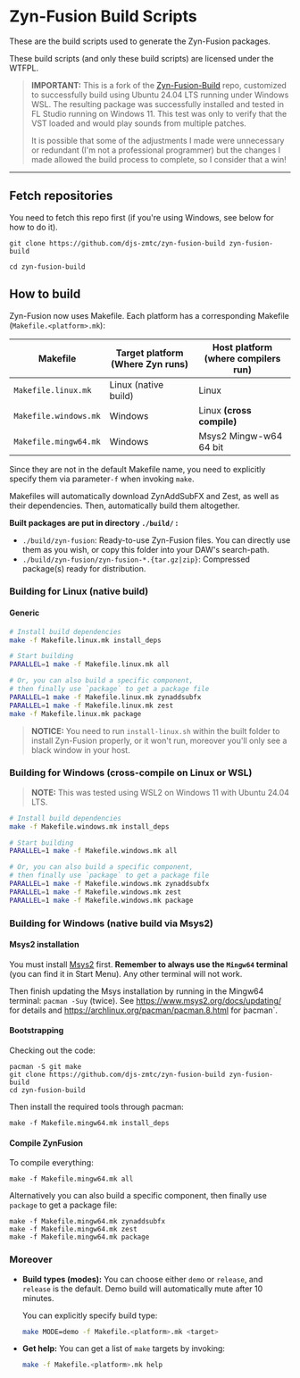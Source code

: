 # Zyn-Fusion Build Scripts

These are the build scripts used to generate the Zyn-Fusion packages.

These build scripts (and only these build scripts) are licensed under the
WTFPL.

> **IMPORTANT:** This is a fork of the [Zyn-Fusion-Build](https://github.com/zynaddsubfx/zyn-fusion-build) repo,
> customized to successfully build using Ubuntu 24.04 LTS running under Windows WSL. The resulting package was
> successfully installed and tested in FL Studio running on Windows 11. This test was only to verify that the VST
> loaded and would play sounds from multiple patches.
>
> It is possible that some of the adjustments I made were unnecessary or redundant (I'm not a professional programmer) but
> the changes I made allowed the build process to complete, so I consider that a win!

---

## Fetch repositories

You need to fetch this repo first (if you're using Windows, see below for how to do it).

```shell
git clone https://github.com/djs-zmtc/zyn-fusion-build zyn-fusion-build
```
```shell
cd zyn-fusion-build
```

## How to build

Zyn-Fusion now uses Makefile. Each platform has a corresponding Makefile (`Makefile.<platform>.mk`):

| Makefile              | Target platform (Where Zyn runs) | Host platform (where compilers run) |
| --------------------- | -------------------------------- | ----------------------------------- |
| `Makefile.linux.mk`   | Linux (native build)             | Linux                               |
| `Makefile.windows.mk` | Windows                          | Linux **(cross compile)**           |
| `Makefile.mingw64.mk` | Windows                          | Msys2 Mingw-w64 64 bit              |

Since they are not in the default Makefile name, you need to explicitly specify them via parameter`-f` when invoking `make`.

Makefiles will automatically download ZynAddSubFX and Zest, as well as their dependencies. Then, automatically build them altogether.

**Built packages are put in directory `./build/` :**

- `./build/zyn-fusion`: Ready-to-use Zyn-Fusion files. You can directly use them as you wish, or copy this folder into your DAW's search-path.
- `./build/zyn-fusion/zyn-fusion-*.{tar.gz|zip}`:  Compressed package(s) ready for distribution.

### Building for Linux (native build)

#### Generic

```bash
# Install build dependencies
make -f Makefile.linux.mk install_deps

# Start building
PARALLEL=1 make -f Makefile.linux.mk all

# Or, you can also build a specific component,
# then finally use `package` to get a package file
PARALLEL=1 make -f Makefile.linux.mk zynaddsubfx
PARALLEL=1 make -f Makefile.linux.mk zest
make -f Makefile.linux.mk package
```

> **NOTICE:** You need to run `install-linux.sh` within the built folder to install Zyn-Fusion properly, or it won't run, moreover you'll only see a black window in your host.

### Building for Windows (cross-compile on Linux or WSL)

> **NOTE:** This was tested using WSL2 on Windows 11 with Ubuntu 24.04 LTS.

```bash
# Install build dependencies
make -f Makefile.windows.mk install_deps

# Start building
PARALLEL=1 make -f Makefile.windows.mk all

# Or, you can also build a specific component,
# then finally use `package` to get a package file
PARALLEL=1 make -f Makefile.windows.mk zynaddsubfx
PARALLEL=1 make -f Makefile.windows.mk zest
PARALLEL=1 make -f Makefile.windows.mk package
```

### Building for Windows (native build via Msys2)

#### Msys2 installation

You must install [Msys2](https://www.msys2.org/) first.
**Remember to always use the `Mingw64` terminal** (you can find it in Start Menu).
Any other terminal will not work.

Then finish updating the Msys installation by running in the
Mingw64 terminal: `pacman -Suy` (twice).
See https://www.msys2.org/docs/updating/ for details and https://archlinux.org/pacman/pacman.8.html for ̀pacman`.

#### Bootstrapping

Checking out the code:

```
pacman -S git make
git clone https://github.com/djs-zmtc/zyn-fusion-build zyn-fusion-build
cd zyn-fusion-build
```

Then install the required tools through pacman:

```
make -f Makefile.mingw64.mk install_deps
```

#### Compile ZynFusion

To compile everything:

```
make -f Makefile.mingw64.mk all
```

Alternatively you can also build a specific component, then finally use `package` to get a package file:

```
make -f Makefile.mingw64.mk zynaddsubfx
make -f Makefile.mingw64.mk zest
make -f Makefile.mingw64.mk package
```

### Moreover

- **Build types (modes):** You can choose either `demo` or `release`, and `release` is the default. Demo build will automatically mute after 10 minutes.

  You can explicitly specify build type:

  ```bash
  make MODE=demo -f Makefile.<platform>.mk <target>
  ```

- **Get help:** You can get a list of `make` targets by invoking:

  ```bash
  make -f Makefile.<platform>.mk help
  ```
